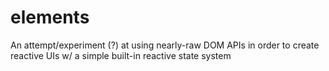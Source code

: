 # elements
An attempt/experiment (?) at using nearly-raw DOM APIs in order to create reactive UIs w/ a simple built-in reactive state system
